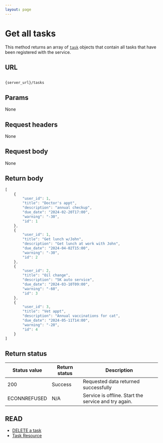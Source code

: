 ```yaml
---
layout: page
---
```


# Get all tasks

This method returns an array of [`task`](task.md) objects that contain all tasks that have been registered with the service.

## URL

```shell

{server_url}/tasks
```

## Params

None

## Request headers

None

## Request body

None

## Return body

```js
[
    {
        "user_id": 1,
        "title": "Doctor's appt",
        "description": "annual checkup",
        "due_date": "2024-02-20T17:00",
        "warning": "-30",
        "id": 1
    },
    {
        "user_id": 1,
        "title": "Get lunch w/John",
        "description": "Get lunch at work with John",
        "due_date": "2024-04-02T15:00",
        "warning": "-30",
        "id": 2
    },
    {
        "user_id": 2,
        "title": "Oil change",
        "description": "5K auto service",
        "due_date": "2024-03-10T09:00",
        "warning": "-60",
        "id": 3
    },
    {
        "user_id": 3,
        "title": "Vet appt",
        "description": "Annual vaccinations for cat",
        "due_date": "2024-05-11T14:00",
        "warning": "-20",
        "id": 4
    }
]
```

## Return status

| Status value | Return status | Description |
| ------------- | ----------- | ----------- |
| 200 | Success | Requested data returned successfully |
|  ECONNREFUSED | N/A | Service is offline. Start the service and try again. |

## READ
* [DELETE a task](delete-a-task_chood.md)
* [Task Resource](../api/task.md)